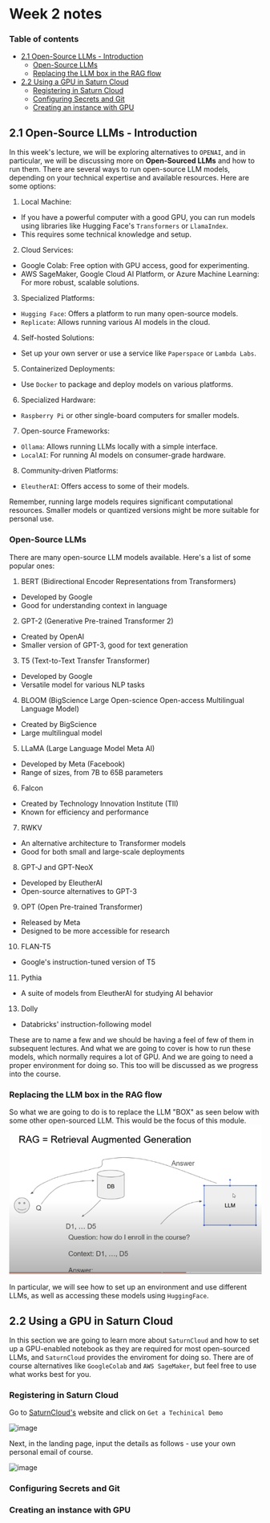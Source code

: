 # Week 2 notes

### Table of contents

- [2.1 Open-Source LLMs - Introduction](#21-open-source-llms---introduction)
    - [Open-Source LLMs](#open-source-llms)
    - [Replacing the LLM box in the RAG flow](#replacing-the-llm-box-in-the-rag-flow)
- [2.2 Using a GPU in Saturn Cloud](#22-using-a-gpu-in-saturn-cloud)
    - [Registering in Saturn Cloud](#registering-in-saturn-cloud)
    - [Configuring Secrets and Git](#configuring-secrets-and-git)
    - [Creating an instance with GPU](#creating-an-instance-with-gpu)

## 2.1 Open-Source LLMs - Introduction

In this week's lecture, we will be exploring alternatives to `OPENAI`, and in particular, we will be discussing more on **Open-Sourced LLMs** and how to run them. There are several ways to run open-source LLM models, depending on your technical expertise and available resources. Here are some options:

1. Local Machine:
- If you have a powerful computer with a good GPU, you can run models using libraries like Hugging Face's `Transformers` or `LlamaIndex`.
- This requires some technical knowledge and setup.

2. Cloud Services:
- Google Colab: Free option with GPU access, good for experimenting.
- AWS SageMaker, Google Cloud AI Platform, or Azure Machine Learning: For more robust, scalable solutions.

3. Specialized Platforms:
- `Hugging Face`: Offers a platform to run many open-source models.
- `Replicate`: Allows running various AI models in the cloud.

4. Self-hosted Solutions:
- Set up your own server or use a service like `Paperspace` or `Lambda Labs`.

5. Containerized Deployments:
- Use `Docker` to package and deploy models on various platforms.

6. Specialized Hardware:
- `Raspberry Pi` or other single-board computers for smaller models.

7. Open-source Frameworks:
- `Ollama`: Allows running LLMs locally with a simple interface.
- `LocalAI`: For running AI models on consumer-grade hardware.

8. Community-driven Platforms:
- `EleutherAI`: Offers access to some of their models.

Remember, running large models requires significant computational resources. Smaller models or quantized versions might be more suitable for personal use.

### Open-Source LLMs

There are many open-source LLM models available. Here's a list of some popular ones:

1. BERT (Bidirectional Encoder Representations from Transformers)
- Developed by Google
- Good for understanding context in language

2. GPT-2 (Generative Pre-trained Transformer 2)
- Created by OpenAI
- Smaller version of GPT-3, good for text generation

3. T5 (Text-to-Text Transfer Transformer)
- Developed by Google
- Versatile model for various NLP tasks

4. BLOOM (BigScience Large Open-science Open-access Multilingual Language Model)
- Created by BigScience
- Large multilingual model

5. LLaMA (Large Language Model Meta AI)
- Developed by Meta (Facebook)
- Range of sizes, from 7B to 65B parameters

6. Falcon
- Created by Technology Innovation Institute (TII)
- Known for efficiency and performance

7. RWKV
- An alternative architecture to Transformer models
- Good for both small and large-scale deployments

8. GPT-J and GPT-NeoX
- Developed by EleutherAI
- Open-source alternatives to GPT-3

9. OPT (Open Pre-trained Transformer)
- Released by Meta
- Designed to be more accessible for research

10. FLAN-T5
- Google's instruction-tuned version of T5

11. Pythia
- A suite of models from EleutherAI for studying AI behavior

13. Dolly
- Databricks' instruction-following model

These are to name a few and we should be having a feel of few of them in subsequent lectures. And what we are going to cover is how to run these models, which normally requires a lot of GPU. And we are going to need a proper environment for doing so. This too will be discussed as we progress into the course.

### Replacing the LLM box in the RAG flow

So what we are going to do is to replace the LLM "BOX" as seen below with some other open-sourced LLM. This would be the focus of this module.
![alt text](image.png)

In particular, we will see how to set up an environment and use different LLMs, as well as accessing these models using `HuggingFace`.

## 2.2 Using a GPU in Saturn Cloud

In this section we are going to learn more about `SaturnCloud` and how to set up a GPU-enabled notebook as they are required for most open-sourced LLMs, and `SaturnCloud` provides the enviroment for doing so. There are of course alternatives like `GoogleColab` and `AWS SageMaker`, but feel free to use what works best for you.
 
### Registering in Saturn Cloud

Go to [SaturnCloud's](https://saturncloud.io/) website and click on `Get a Techinical Demo`

![image](https://github.com/peterchettiar/LLMzoomcamp_2024/assets/89821181/48979241-0e86-442b-b9fe-fb7efb4f94d2)

Next, in the landing page, input the details as follows - use your own personal email of course.

![image](https://github.com/peterchettiar/LLMzoomcamp_2024/assets/89821181/22a47b6e-e318-49a8-a52a-4af4f1086e1f)

### Configuring Secrets and Git

### Creating an instance with GPU
